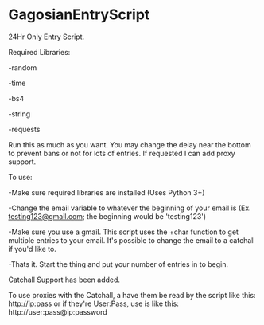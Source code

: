 # GagosianEntryScript
24Hr Only Entry Script.

Required Libraries:

-random
 
-time

-bs4

-string

-requests
  
Run this as much as you want. 
You may change the delay near the bottom to prevent bans or not for lots of entries.
If requested I can add proxy support.

To use:

-Make sure required libraries are installed (Uses Python 3+)

-Change the email variable to whatever the beginning of your email is (Ex. testing123@gmail.com; the beginning would be 'testing123')

-Make sure you use a gmail. This script uses the +char function to get multiple entries to your email. It's possible to change the email    to a catchall if you'd like to.

-Thats it. Start the thing and put your number of entries in to begin.
  
  
 Catchall Support has been added.
  
 To use proxies with the Catchall, a have them be read by the script like this: http://ip:pass or if they're User:Pass, use is like this:  http://user:pass@ip:password
